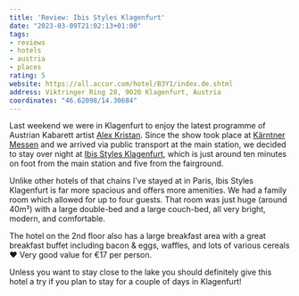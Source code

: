 ```yaml
---
title: 'Review: Ibis Styles Klagenfurt'
date: "2023-03-09T21:02:13+01:00"
tags:
- reviews
- hotels
- austria
- places
rating: 5
website: https://all.accor.com/hotel/B3Y1/index.de.shtml
address: Viktringer Ring 28, 9020 Klagenfurt, Austria
coordinates: "46.62098/14.30684"
---
```


Last weekend we were in Klagenfurt to enjoy the latest programme of Austrian Kabarett artist [Alex Kristan](https://www.alexkristan.at). Since the show took place at [Kärntner Messen](https://www.kaerntnermessen.at/) and we arrived via public transport at the main station, we decided to stay over night at [Ibis Styles Klagenfurt](https://all.accor.com/hotel/B3Y1/index.de.shtml), which is just around ten minutes on foot from the main station and five from the fairground.

Unlike other hotels of that chains I’ve stayed at in Paris, Ibis Styles Klagenfurt is far more spacious and offers more amenities. We had a family room which allowed for up to four guests. That room was just huge (around 40m²) with a large double-bed and a large couch-bed, all very bright, modern, and comfortable.

The hotel on the 2nd floor also has a large breakfast area with a great breakfast buffet including bacon & eggs, waffles, and lots of various cereals ❤️ Very good value for €17 per person.

Unless you want to stay close to the lake you should definitely give this hotel a try if you plan to stay for a couple of days in Klagenfurt!
